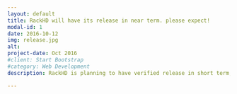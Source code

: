 ```yaml
---
layout: default
title: RackHD will have its release in near term. please expect!
modal-id: 1
date: 2016-10-12
img: release.jpg
alt: 
project-date: Oct 2016
#client: Start Bootstrap
#category: Web Development
description: RackHD is planning to have verified release in short term, including debian package(Ubuntu 14.04), vagrant box, docker images, and maybe VMWare OVA. Stay tuned.

---
```

